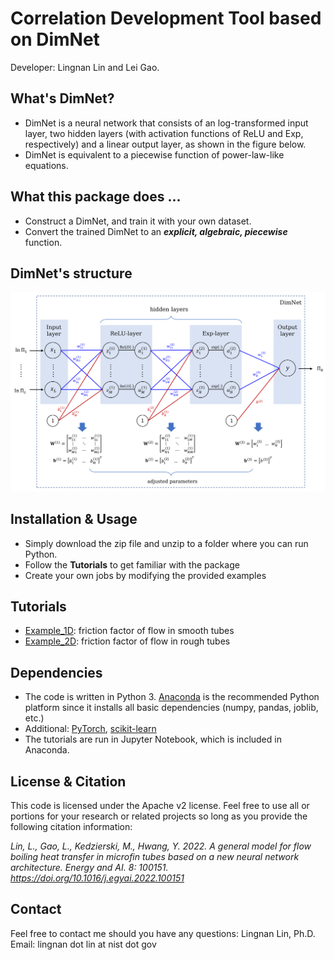 # Correlation Development Tool based on DimNet
Developer: Lingnan Lin and Lei Gao.

What's DimNet?
------
* DimNet is a neural network that consists of an log-transformed input layer, two hidden layers (with activation functions of ReLU and Exp, respectively) and a linear output layer, as shown in the figure below.
* DimNet is equivalent to a piecewise function of power-law-like equations.

What this package does ...
------
* Construct a DimNet, and train it with your own dataset.
* Convert the trained DimNet to an **_explicit, algebraic, piecewise_** function.

DimNet's structure
------
![Schematic of DimNet](/schematic.png)


Installation & Usage
------
* Simply download the zip file and unzip to a folder where you can run Python.
* Follow the **Tutorials** to get familiar with the package
* Create your own jobs by modifying the provided examples


Tutorials 
------
* [Example_1D](/Example_1D.ipynb): friction factor of flow in smooth tubes
* [Example_2D](/Example_2D.ipynb): friction factor of flow in rough tubes


Dependencies
------
* The code is written in Python 3.  [Anaconda](https://www.anaconda.com/) is the recommended Python platform since it installs all basic dependencies (numpy, pandas, joblib, etc.)
* Additional: [PyTorch](https://pytorch.org/get-started/locally/), [scikit-learn](https://scikit-learn.org/stable/install.html)
* The tutorials are run in Jupyter Notebook, which is included in Anaconda.


License & Citation
------
This code is licensed under the Apache v2 license. Feel free to use all or portions for your research or related projects so long as you provide the following citation information:

*Lin, L., Gao, L., Kedzierski, M., Hwang, Y. 2022. A general model for flow boiling heat transfer in microfin tubes based on a new neural network architecture. Energy and AI. 8: 100151. https://doi.org/10.1016/j.egyai.2022.100151*


Contact 
------
Feel free to contact me should you have any questions:
Lingnan Lin, Ph.D.
Email: lingnan dot lin at nist dot gov

